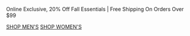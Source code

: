 Online Exclusive, 20% Off Fall Essentials | Free Shipping On Orders Over $99

[SHOP MEN'S](https://www.abercrombie.com/shop/us/mens-special-offers?icmp=ICT:FALL24:M-A:SB:B:SPO:PRM:SS:SeptWk4:X:) [SHOP WOMEN'S](https://www.abercrombie.com/shop/us/womens-special-offers?icmp=ICT:FALL24:F-A:SB:B:SPO:PRM:SS:SeptWk4:X:)